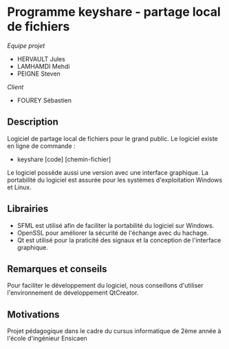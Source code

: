 # Programme keyshare - partage local de fichiers

*Equipe projet*
- HERVAULT Jules
- LAMHAMDI Mehdi
- PEIGNE Steven

*Client*
- FOUREY Sébastien

## Description

Logiciel de partage local de fichiers pour le grand public.
Le logiciel existe en ligne de commande :
- keyshare [code] [chemin-fichier]

Le logiciel possède aussi une version avec une interface graphique.
La portabilité du logiciel est assurée pour les systèmes d'exploitation
Windows et Linux.

## Librairies
* SFML est utilisé afin de faciliter la portabilité du logiciel sur Windows.
* OpenSSL pour améliorer la sécurité de l'échange avec du hachage.
* Qt est utilisé pour la praticité des signaux et la conception de
l'interface graphique.

## Remarques et conseils  
Pour faciliter le développement du logiciel, nous conseillons d'utiliser
l'environnement de développement QtCreator.

## Motivations

Projet pédagogique dans le cadre du cursus informatique de 2ème
année à l'école d'ingénieur Ensicaen

